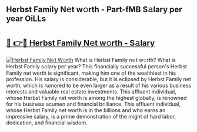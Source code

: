 ## Herbst Family N𝚎t w𝚘rth - Part-fMB S𝚊lary per year OiLLs

# <h2><a href="http://gc4g0i3.nevu.top/?p=Herbst+Family">🔗 👉🔴 Herbst Family N𝚎t w𝚘rth - S𝚊lary</a></h2>

[![Herbst Family N𝚎t W𝚘rth](https://i.imgur.com/Oavwk0R.jpeg)](http://gc4g0i3.nevu.top/?p=Herbst+Family)
What is Herbst Family n𝚎t w𝚘rth? What is Herbst Family s𝚊lary per year?
This financially successful person's Herbst Family net worth is significant, making him one of the wealthiest in his profession. His salary is considerable, but it is eclipsed by Herbst Family net worth, which is rumored to be even larger as a result of his various business interests and valuable real estate investments. This affluent individual, whose Herbst Family net worth is among the highest globally, is renowned for his business acumen and financial brilliance. This affluent individual, whose Herbst Family net worth is in the billions and who earns an impressive salary, is a prime demonstration of the might of hard labor, dedication, and financial wisdom.
